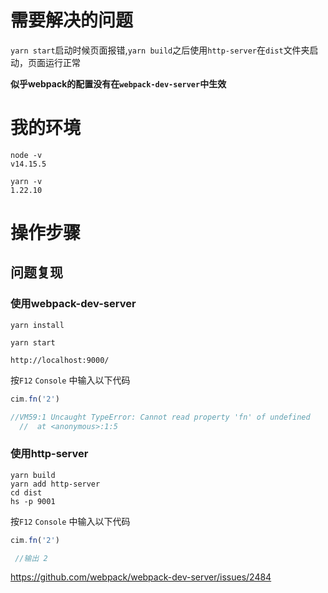 # 需要解决的问题

 `yarn start`启动时候页面报错,`yarn build`之后使用`http-server`在`dist`文件夹启动，页面运行正常

 **似乎webpack的配置没有在`webpack-dev-server`中生效**
 # 我的环境

 ```
node -v
v14.15.5

yarn -v
1.22.10
 ```

 # 操作步骤

 ## 问题复现
 ### 使用webpack-dev-server

 `yarn install `

 `yarn start`


`http://localhost:9000/`

按`F12` `Console` 中输入以下代码

```javascript
cim.fn('2')

//VM59:1 Uncaught TypeError: Cannot read property 'fn' of undefined
  //  at <anonymous>:1:5
```
### 使用http-server

 ```
 yarn build
 yarn add http-server
 cd dist
 hs -p 9001
 ```
 按`F12` `Console` 中输入以下代码

```javascript
cim.fn('2')

 //输出 2
```

https://github.com/webpack/webpack-dev-server/issues/2484